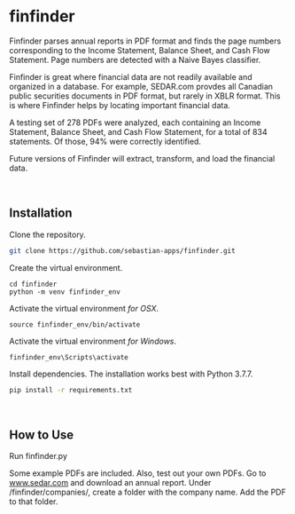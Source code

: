 # finfinder

Finfinder parses annual reports in PDF format and finds the page numbers corresponding to the Income Statement, Balance Sheet, and Cash Flow Statement. Page numbers are detected with a Naive Bayes classifier.

Finfinder is great where financial data are not readily available and organized in a database. For example, SEDAR.com provdes all Canadian public securities documents in PDF format, but rarely in XBLR format. This is where Finfinder helps by locating important financial data. 

A testing set of 278 PDFs were analyzed, each containing an Income Statement, Balance Sheet, and Cash Flow Statement, for a total of 834 statements. Of those, 94% were correctly identified. 

Future versions of Finfinder will extract, transform, and load the financial data.


<br />

## Installation

Clone the repository.

```bash
git clone https://github.com/sebastian-apps/finfinder.git
```

Create the virtual environment.

```
cd finfinder
python -m venv finfinder_env
```

Activate the virtual environment <i>for OSX</i>.

```
source finfinder_env/bin/activate
```

Activate the virtual environment <i>for Windows</i>.

```
finfinder_env\Scripts\activate
```

Install dependencies. The installation works best with Python 3.7.7.

```bash
pip install -r requirements.txt
```


<br />

## How to Use

Run finfinder.py

Some example PDFs are included. 
Also, test out your own PDFs. Go to www.sedar.com and download an annual report.
Under /finfinder/companies/, create a folder with the company name. Add the PDF to that folder.









